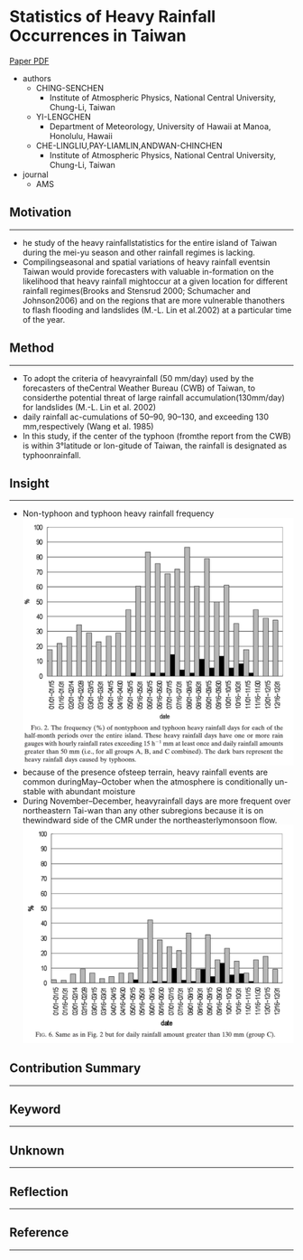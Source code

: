 # Statistics of Heavy Rainfall Occurrences in Taiwan

[Paper PDF](https://journals.ametsoc.org/view/journals/wefo/22/5/waf1033_1.xml?tab_body=pdf)

- authors
  - CHING-SENCHEN
    - Institute of Atmospheric Physics, National Central University, Chung-Li, Taiwan
  - YI-LENGCHEN
    - Department of Meteorology, University of Hawaii at Manoa, Honolulu, Hawaii
  - CHE-LINGLIU,PAY-LIAMLIN,ANDWAN-CHINCHEN
    - Institute of Atmospheric Physics, National Central University, Chung-Li, Taiwan
- journal
  - AMS

## Motivation

---

- he study of the heavy rainfallstatistics for the entire island of Taiwan during the mei-yu season and other rainfall regimes is lacking.
- Compilingseasonal and spatial variations of heavy rainfall eventsin Taiwan would provide forecasters with valuable in-formation  on  the  likelihood  that  heavy  rainfall  mightoccur at a given location for different rainfall regimes(Brooks and Stensrud 2000; Schumacher and Johnson2006) and on the regions that are more vulnerable thanothers to flash flooding and landslides (M.-L. Lin et al.2002) at a particular time of the year.

## Method

---

- To  adopt  the  criteria  of  heavyrainfall  (50 mm/day)  used  by  the  forecasters  of  theCentral Weather Bureau (CWB) of Taiwan, to considerthe  potential  threat  of  large  rainfall  accumulation(130mm/day) for landslides (M.-L. Lin et al. 2002)
- daily rainfall ac-cumulations of 50–90, 90–130, and exceeding 130 mm,respectively (Wang et al. 1985)
- In this study, if the center of the typhoon (fromthe report from the CWB) is within 3°latitude or lon-gitude of Taiwan, the rainfall is designated as typhoonrainfall. 

## Insight

---

- Non-typhoon and typhoon heavy rainfall frequency
![Fig2](./fig2.png)
- because  of  the  presence  ofsteep terrain, heavy rainfall events are common duringMay–October when the atmosphere is conditionally un-stable with abundant moisture
- During  November–December,  heavyrainfall days are more frequent over northeastern Tai-wan  than  any  other  subregions  because  it  is  on  thewindward  side  of  the  CMR  under  the  northeasterlymonsoon flow.
![Fig6](./fig6.png)

## Contribution Summary

---

## Keyword

---

## Unknown

---

## Reflection

---

## Reference

---
